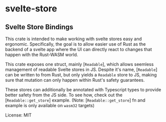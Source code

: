 # svelte-store

## Svelte Store Bindings

This crate is intended to make working with svelte stores
easy and ergonomic. Specifically, the goal is to allow
easier use of Rust as the backend of a svelte app where
the UI can directly react to changes that happen with
the Rust-WASM world.

This crate exposes one struct, mainly [`Readable`], which
allows seemless management of readable Svelte stores in JS.
Despite it's name, [`Readable`] can be written to from Rust,
but only yields a `Readable` store to JS, making sure that
mutation can only happen within Rust's safety guarantees.

These stores can additionally be annotated with Typescript types
to provide better safety from the JS side. To see how, check out
the [`Readable::get_store`] example. (Note: [`Readable::get_store`]
fn and example is only available on `wasm32` targets)

License: MIT

